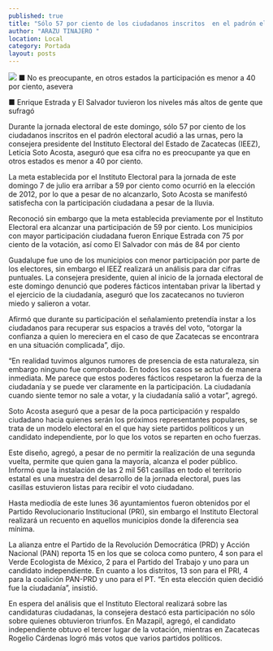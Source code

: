```yaml
---
published: true
title: "Sólo 57 por ciento de los ciudadanos inscritos  en el padrón electoral acudió a las urnas: Soto"
author: "ARAZU TINAJERO "
location: Local
category: Portada
layout: posts
---
```


![](http://i.imgur.com/xz7bv4xm.jpg)
■ No es preocupante, en otros estados la participación es menor a 40 por ciento, asevera

■ Enrique Estrada y El Salvador tuvieron los niveles más altos de gente que sufragó

Durante la jornada electoral de este domingo, sólo 57 por ciento de los ciudadanos inscritos en el padrón electoral acudió a las urnas, pero la consejera presidente del Instituto Electoral del Estado de Zacatecas (IEEZ), Leticia Soto Acosta, aseguró que esa cifra no es preocupante ya que en otros estados es menor a 40 por ciento.

La meta establecida por el Instituto Electoral para la jornada de este domingo 7 de julio era arribar a 59 por ciento como ocurrió en la elección de 2012, por lo que a pesar de no alcanzarlo, Soto Acosta se manifestó satisfecha con la participación ciudadana a pesar de la lluvia.

Reconoció sin embargo que la meta establecida previamente por el Instituto Electoral era alcanzar una participación de 59 por ciento. Los municipios con mayor participación ciudadana fueron Enrique Estrada con 75 por ciento de la votación, así como El Salvador con más de 84 por ciento

Guadalupe fue uno de los municipios con menor participación por parte de los electores, sin embargo el IEEZ realizará un análisis para dar cifras puntuales.
La consejera presidente, quien al inicio de la jornada electoral de este domingo denunció que poderes fácticos intentaban privar la libertad y el ejercicio de la ciudadanía, aseguró que los zacatecanos no tuvieron miedo y salieron a votar.

Afirmó que durante su participación el señalamiento pretendía instar a los ciudadanos para recuperar sus espacios a través del voto, “otorgar la confianza a quien lo mereciera en el caso de que Zacatecas se encontrara en una situación complicada”, dijo.

“En realidad tuvimos algunos rumores de presencia de esta naturaleza, sin embargo ninguno fue comprobado. En todos los casos se actuó de manera inmediata. Me parece que estos poderes fácticos respetaron la fuerza de la ciudadanía y se puede ver claramente en la participación. La ciudadanía cuando siente temor no sale a votar, y la ciudadanía salió a votar”, agregó.

Soto Acosta aseguró que a pesar de la poca participación y respaldo ciudadano hacia quienes serán los próximos representantes populares, se trata de un modelo electoral en el que hay siete partidos políticos y un candidato independiente, por lo que los votos se reparten en ocho fuerzas.

Este diseño, agregó, a pesar de no permitir la realización de una segunda vuelta, permite que quien gana la mayoría, alcanza el poder público.
Informó que la instalación de las 2 mil 561 casillas en todo el territorio estatal es una muestra del desarrollo de la jornada electoral, pues las casillas estuvieron listas para recibir el voto ciudadano.

Hasta mediodía de este lunes 36 ayuntamientos fueron obtenidos por el Partido Revolucionario Institucional (PRI), sin embargo el Instituto Electoral realizará un recuento en aquellos municipios donde la diferencia sea mínima.

La alianza entre el Partido de la Revolución Democrática (PRD) y Acción Nacional (PAN) reporta 15 en los que se coloca como puntero, 4 son para el Verde Ecologista de México, 2 para el Partido del Trabajo y uno para un candidato independiente. En cuanto a los distritos, 13 son para el PRI, 4 para la coalición PAN-PRD y uno para el PT. “En esta elección quien decidió fue la ciudadanía”, insistió.

En espera del análisis que el Instituto Electoral realizará sobre las candidaturas ciudadanas, la consejera destacó esta participación no sólo sobre quienes obtuvieron triunfos. En Mazapil, agregó, el candidato independiente obtuvo el tercer lugar de la votación, mientras en Zacatecas Rogelio Cárdenas logró más votos que varios partidos políticos.
